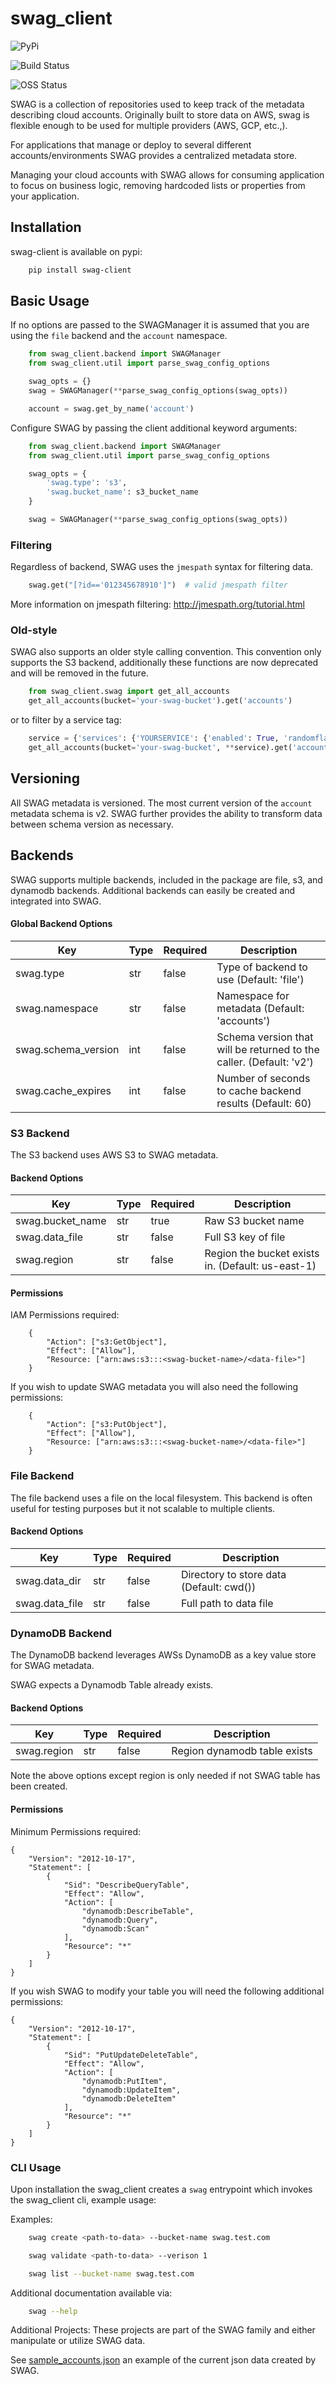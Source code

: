 # swag_client

![PyPi](http://img.shields.io/pypi/v/swag-client.svg?style=flat)

![Build Status](https://travis-ci.org/Netflix-Skunkworks/swag-client.svg?branch=master)

![OSS Status](https://img.shields.io/badge/NetflixOSS-active-brightgreen.svg)


SWAG is a collection of repositories used to keep track of the metadata describing cloud accounts.  Originally built to store data on AWS, swag is flexible enough to be used for multiple providers (AWS, GCP, etc.,).

For applications that manage or deploy to several different accounts/environments SWAG provides a centralized metadata store.

Managing your cloud accounts with SWAG allows for consuming application to focus on business logic, removing hardcoded lists or properties from your application.


## Installation

swag-client is available on pypi:

```bash
    pip install swag-client
```


## Basic Usage
If no options are passed to the SWAGManager it is assumed that you are using the `file` backend and the `account` namespace.

```python
    from swag_client.backend import SWAGManager
    from swag_client.util import parse_swag_config_options

    swag_opts = {}
    swag = SWAGManager(**parse_swag_config_options(swag_opts))

    account = swag.get_by_name('account')
```

Configure SWAG by passing the client additional keyword arguments:

```python
    from swag_client.backend import SWAGManager
    from swag_client.util import parse_swag_config_options

    swag_opts = {
        'swag.type': 's3',
        'swag.bucket_name': s3_bucket_name
    }

    swag = SWAGManager(**parse_swag_config_options(swag_opts))
```

### Filtering

Regardless of backend, SWAG uses the `jmespath` syntax for filtering data.

```python
    swag.get("[?id=='012345678910']")  # valid jmespath filter
```

More information on jmespath filtering: http://jmespath.org/tutorial.html

### Old-style

SWAG also supports an older style calling convention. This convention only supports the S3 backend, additionally these functions are now deprecated and will be removed in the future.

```python
    from swag_client.swag import get_all_accounts
    get_all_accounts(bucket='your-swag-bucket').get('accounts')
```

or to filter by a service tag:

```python
    service = {'services': {'YOURSERVICE': {'enabled': True, 'randomflag': True}}}
    get_all_accounts(bucket='your-swag-bucket', **service).get('accounts')
```

## Versioning

All SWAG metadata is versioned. The most current version of the `account` metadata schema is v2. SWAG further provides the ability to transform data between schema version as necessary.

## Backends

SWAG supports multiple backends, included in the package are file, s3, and dynamodb backends. Additional backends can easily be created and integrated into SWAG.


#### Global Backend Options

| Key | Type | Required | Description |
| --- | ---- | -------- | ----------- |
| swag.type | str | false | Type of backend to use (Default: 'file') |
| swag.namespace | str | false | Namespace for metadata (Default: 'accounts') |
| swag.schema_version | int | false | Schema version that will be returned to the caller. (Default: 'v2') |
| swag.cache_expires | int | false | Number of seconds to cache backend results (Default: 60) |

### S3 Backend

The S3 backend uses AWS S3 to SWAG metadata.

#### Backend Options

| Key | Type | Required | Description |
| --- | ---- | -------- | ----------- |
| swag.bucket_name | str | true | Raw S3 bucket name |
| swag.data_file | str | false | Full S3 key of file |
| swag.region | str | false | Region the bucket exists in. (Default: us-east-1)


#### Permissions

IAM Permissions required:

```
    {
        "Action": ["s3:GetObject"],
        "Effect": ["Allow"],
        "Resource: ["arn:aws:s3:::<swag-bucket-name>/<data-file>"]
    }
```

If you wish to update SWAG metadata you will also need the following permissions:

```
    {
        "Action": ["s3:PutObject"],
        "Effect": ["Allow"],
        "Resource: ["arn:aws:s3:::<swag-bucket-name>/<data-file>"]
    }
```


### File Backend
The file backend uses a file on the local filesystem. This backend is often useful for testing purposes but it not scalable to multiple clients.


#### Backend Options
| Key | Type | Required | Description |
| --- | ---- | -------- | ----------- |
| swag.data_dir | str | false | Directory to store data (Default: cwd()) |
| swag.data_file | str | false | Full path to data file |


### DynamoDB Backend
The DynamoDB backend leverages AWSs DynamoDB as a key value store for SWAG metadata.

SWAG expects a Dynamodb Table already exists.

#### Backend Options

| Key | Type | Required | Description |
| --- | ---- | -------- | ----------- |
| swag.region | str | false | Region dynamodb table exists |

Note the above options except region is only needed if not SWAG table has been created.

#### Permissions

Minimum Permissions required:

```
{
    "Version": "2012-10-17",
    "Statement": [
        {
            "Sid": "DescribeQueryTable",
            "Effect": "Allow",
            "Action": [
                "dynamodb:DescribeTable",
                "dynamodb:Query",
                "dynamodb:Scan"
            ],
            "Resource": "*"
        }
    ]
}
```

If you wish SWAG to modify your table you will need the following additional permissions:

```
{
    "Version": "2012-10-17",
    "Statement": [
        {
            "Sid": "PutUpdateDeleteTable",
            "Effect": "Allow",
            "Action": [
                "dynamodb:PutItem",
                "dynamodb:UpdateItem",
                "dynamodb:DeleteItem"
            ],
            "Resource": "*"
        }
    ]
}
```


### CLI Usage

Upon installation the swag_client creates a `swag` entrypoint which invokes the swag_client cli, example usage:

Examples:

```bash
    swag create <path-to-data> --bucket-name swag.test.com
```


```bash
    swag validate <path-to-data> --verison 1
```


```bash
    swag list --bucket-name swag.test.com
```

Additional documentation available via:
```bash
    swag --help
```


Additional Projects:
These projects are part of the SWAG family and either manipulate or utilize SWAG data.


See [sample_accounts.json](https://github.com/Netflix-Skunkworks/swag-client/blob/master/sample_accounts.json) an example of the current json data created by SWAG.

